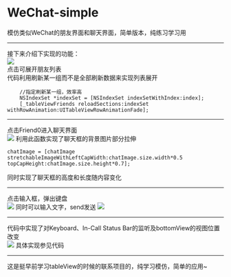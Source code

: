 # WeChat-simple
模仿类似WeChat的朋友界面和聊天界面，简单版本，纯练习学习用
***
接下来介绍下实现的功能：<br>
![](https://github.com/nongchaozhe/WeChat-simple/raw/master/screenshots/exercise1.png)  
点击可展开朋友列表<br>
代码利用刷新某一组而不是全部刷新数据来实现列表展开
``` 
    //指定刷新某一组，效率高
    NSIndexSet *indexSet = [NSIndexSet indexSetWithIndex:index];
    [_tableViewFriends reloadSections:indexSet withRowAnimation:UITableViewRowAnimationFade];
```
***
点击Friend0进入聊天界面<br>
![](https://github.com/nongchaozhe/WeChat-simple/raw/master/screenshots/exercise2.png)
利用此函数实现了聊天框的背景图片部分拉伸
```
chatImage = [chatImage stretchableImageWithLeftCapWidth:chatImage.size.width*0.5 topCapHeight:chatImage.size.height*0.7];
```
同时实现了聊天框的高度和长度随内容变化
***
点击输入框，弹出键盘<br>
![](https://github.com/nongchaozhe/WeChat-simple/raw/master/screenshots/exercise3.png)
同时可以输入文字，send发送
![](https://github.com/nongchaozhe/WeChat-simple/raw/master/screenshots/exercise4.png)
***
代码中实现了对Keyboard、In-Call Status Bar的监听及bottomView的视图位置改变<br>
![](https://github.com/nongchaozhe/WeChat-simple/raw/master/screenshots/exercise5.png)
具体实现参见代码
***
这是挺早前学习tableView的时候的联系项目的，纯学习模仿，简单的应用~



